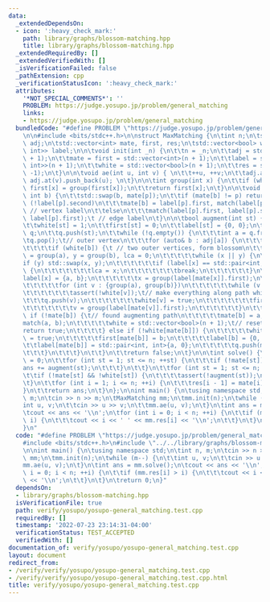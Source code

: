 ```yaml
---
data:
  _extendedDependsOn:
  - icon: ':heavy_check_mark:'
    path: library/graphs/blossom-matching.hpp
    title: library/graphs/blossom-matching.hpp
  _extendedRequiredBy: []
  _extendedVerifiedWith: []
  _isVerificationFailed: false
  _pathExtension: cpp
  _verificationStatusIcon: ':heavy_check_mark:'
  attributes:
    '*NOT_SPECIAL_COMMENTS*': ''
    PROBLEM: https://judge.yosupo.jp/problem/general_matching
    links:
    - https://judge.yosupo.jp/problem/general_matching
  bundledCode: "#define PROBLEM \"https://judge.yosupo.jp/problem/general_matching\"\
    \n\n#include <bits/stdc++.h>\n\nstruct MaxMatching {\n\tint n;\n\tstd::vector<std::vector<int>>\
    \ adj;\n\tstd::vector<int> mate, first, res;\n\tstd::vector<bool> white;\n\tstd::vector<std::pair<int,\
    \ int>> label;\n\n\tvoid init(int _n) {\n\t\tn = _n;\n\t\tadj = std::vector<std::vector<int>>(n\
    \ + 1);\n\t\tmate = first = std::vector<int>(n + 1);\n\t\tlabel = std::vector<std::pair<int,\
    \ int>>(n + 1);\n\t\twhite = std::vector<bool>(n + 1);\n\t\tres = std::vector<int>(n,\
    \ -1);\n\t}\n\n\tvoid ae(int u, int v) { \n\t\t++u, ++v;\n\t\tadj.at(u).push_back(v),\
    \ adj.at(v).push_back(u); \n\t}\n\n\tint group(int x) {\n\t\tif (white[first[x]])\
    \ first[x] = group(first[x]);\n\t\treturn first[x];\n\t}\n\n\tvoid match(int p,\
    \ int b) {\n\t\tstd::swap(b, mate[p]);\n\t\tif (mate[b] != p) return;\n\t\tif\
    \ (!label[p].second)\n\t\t\tmate[b] = label[p].first, match(label[p].first, b);\t\
    \ // vertex label\n\t\telse\n\t\t\tmatch(label[p].first, label[p].second), match(label[p].second,\
    \ label[p].first);\t // edge label\n\t}\n\n\tbool augment(int st) {\n\t\tassert(st);\n\
    \t\twhite[st] = 1;\n\t\tfirst[st] = 0;\n\t\tlabel[st] = {0, 0};\n\t\tstd::queue<int>\
    \ q;\n\t\tq.push(st);\n\t\twhile (!q.empty()) {\n\t\t\tint a = q.front();\n\t\t\
    \tq.pop();\t// outer vertex\n\t\t\tfor (auto& b : adj[a]) {\n\t\t\t\tassert(b);\n\
    \t\t\t\tif (white[b]) {\t // two outer vertices, form blossom\n\t\t\t\t\tint x\
    \ = group(a), y = group(b), lca = 0;\n\t\t\t\t\twhile (x || y) {\n\t\t\t\t\t\t\
    if (y) std::swap(x, y);\n\t\t\t\t\t\tif (label[x] == std::pair<int, int>{a, b})\
    \ {\n\t\t\t\t\t\t\tlca = x;\n\t\t\t\t\t\t\tbreak;\n\t\t\t\t\t\t}\n\t\t\t\t\t\t\
    label[x] = {a, b};\n\t\t\t\t\t\tx = group(label[mate[x]].first);\n\t\t\t\t\t}\n\
    \t\t\t\t\tfor (int v : {group(a), group(b)})\n\t\t\t\t\t\twhile (v != lca) {\n\
    \t\t\t\t\t\t\tassert(!white[v]);\t// make everything along path white\n\t\t\t\t\
    \t\t\tq.push(v);\n\t\t\t\t\t\t\twhite[v] = true;\n\t\t\t\t\t\t\tfirst[v] = lca;\n\
    \t\t\t\t\t\t\tv = group(label[mate[v]].first);\n\t\t\t\t\t\t}\n\t\t\t\t} else\
    \ if (!mate[b]) {\t// found augmenting path\n\t\t\t\t\tmate[b] = a;\n\t\t\t\t\t\
    match(a, b);\n\t\t\t\t\twhite = std::vector<bool>(n + 1);\t// reset\n\t\t\t\t\t\
    return true;\n\t\t\t\t} else if (!white[mate[b]]) {\n\t\t\t\t\twhite[mate[b]]\
    \ = true;\n\t\t\t\t\tfirst[mate[b]] = b;\n\t\t\t\t\tlabel[b] = {0, 0};\n\t\t\t\
    \t\tlabel[mate[b]] = std::pair<int, int>{a, 0};\n\t\t\t\t\tq.push(mate[b]);\n\t\
    \t\t\t}\n\t\t\t}\n\t\t}\n\t\treturn false;\n\t}\n\n\tint solve() {\n\t\tint ans\
    \ = 0;\n\t\tfor (int st = 1; st <= n; ++st) {\n\t\t\tif (!mate[st]) {\n\t\t\t\t\
    ans += augment(st);\n\t\t\t}\n\t\t}\n\t\tfor (int st = 1; st <= n; ++st) {\n\t\
    \t\tif (!mate[st] && !white[st]) {\n\t\t\t\tassert(!augment(st));\n\t\t\t}\n\t\
    \t}\n\t\tfor (int i = 1; i <= n; ++i) {\n\t\t\tres[i - 1] = mate[i] - 1;\n\t\t\
    }\n\t\treturn ans;\n\t}\n};\n\nint main() {\n\tusing namespace std;\n\tint n,\
    \ m;\n\tcin >> n >> m;\n\tMaxMatching mm;\n\tmm.init(n);\n\twhile (m--) {\n\t\t\
    int u, v;\n\t\tcin >> u >> v;\n\t\tmm.ae(u, v);\n\t}\n\tint ans = mm.solve();\n\
    \tcout << ans << '\\n';\n\tfor (int i = 0; i < n; ++i) {\n\t\tif (mm.res[i] >\
    \ i) {\n\t\t\tcout << i << ' ' << mm.res[i] << '\\n';\n\t\t}\n\t}\n\treturn 0;\n\
    }\n"
  code: "#define PROBLEM \"https://judge.yosupo.jp/problem/general_matching\"\n\n\
    #include <bits/stdc++.h>\n#include \"../../library/graphs/blossom-matching.hpp\"\
    \n\nint main() {\n\tusing namespace std;\n\tint n, m;\n\tcin >> n >> m;\n\tMaxMatching\
    \ mm;\n\tmm.init(n);\n\twhile (m--) {\n\t\tint u, v;\n\t\tcin >> u >> v;\n\t\t\
    mm.ae(u, v);\n\t}\n\tint ans = mm.solve();\n\tcout << ans << '\\n';\n\tfor (int\
    \ i = 0; i < n; ++i) {\n\t\tif (mm.res[i] > i) {\n\t\t\tcout << i << ' ' << mm.res[i]\
    \ << '\\n';\n\t\t}\n\t}\n\treturn 0;\n}"
  dependsOn:
  - library/graphs/blossom-matching.hpp
  isVerificationFile: true
  path: verify/yosupo/yosupo-general_matching.test.cpp
  requiredBy: []
  timestamp: '2022-07-23 23:14:31-04:00'
  verificationStatus: TEST_ACCEPTED
  verifiedWith: []
documentation_of: verify/yosupo/yosupo-general_matching.test.cpp
layout: document
redirect_from:
- /verify/verify/yosupo/yosupo-general_matching.test.cpp
- /verify/verify/yosupo/yosupo-general_matching.test.cpp.html
title: verify/yosupo/yosupo-general_matching.test.cpp
---
```

